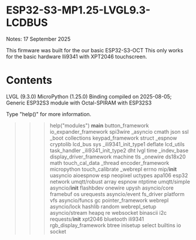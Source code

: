 # ESP32-S3-MP1.25-LVGL9.3-LCDBUS


Notes: 17 September 2025

This firmware was built for the our basic ESP32-S3-OCT
This only works for the basic hardware Ili9341 with XPT2046 touchscreen.

# Contents
LVGL (9.3.0) MicroPython (1.25.0) Binding compiled on 2025-08-05; Generic ESP32S3 module with Octal-SPIRAM with ESP32S3

Type "help()" for more information.

>>> help("modules")
__main__          button_framework  io_expander_framework               spi3wire
_asyncio          cmath             json              ssl
_boot             collections       keypad_framework  struct
_espnow           cryptolib         lcd_bus           sys
_ili9341_init_type1                 deflate           lcd_utils         task_handler
_ili9341_init_type2                 dht               lvgl              time
_indev_base       display_driver_framework            machine           tls
_onewire          ds18x20           math              touch_cal_data
_thread           encoder_framework micropython       touch_calibrate
_webrepl          errno             mip/__init__      uasyncio
aioespnow         esp               neopixel          uctypes
apa106            esp32             network           umqtt/robust
array             espnow            ntptime           umqtt/simple
asyncio/__init__  flashbdev         onewire           upysh
asyncio/core      framebuf          os                urequests
asyncio/event     fs_driver         platform          vfs
asyncio/funcs     gc                pointer_framework webrepl
asyncio/lock      hashlib           random            webrepl_setup
asyncio/stream    heapq             re                websocket
binascii          i2c               requests/__init__ xpt2046
bluetooth         ili9341           rgb_display_framework
btree             inisetup          select
builtins          io                socket